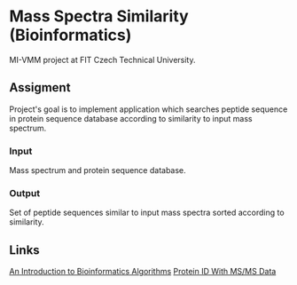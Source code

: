 # Mass Spectra Similarity (Bioinformatics)

MI-VMM project at FIT Czech Technical University.

## Assigment

Project's goal is to implement application which searches peptide sequence
in protein sequence database according to similarity to input mass spectrum.

### Input

Mass spectrum and protein sequence database.

### Output

Set of peptide sequences similar to input mass spectra sorted according to
similarity.

## Links

[An Introduction to Bioinformatics Algorithms](
    http://bix.ucsd.edu/bioalgorithms/
    )
[Protein ID With MS/MS Data](
    http://www.ionsource.com/tutorial/protID/spectralmatching_mascot.htm
    )
